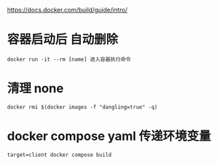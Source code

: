 https://docs.docker.com/build/guide/intro/

# 容器启动后 自动删除

`docker run -it --rm [name] 进入容器执行命令`

# 清理 none

`docker rmi $(docker images -f "dangling=true" -q)`

# docker compose yaml 传递环境变量

`target=client docker compose build`
